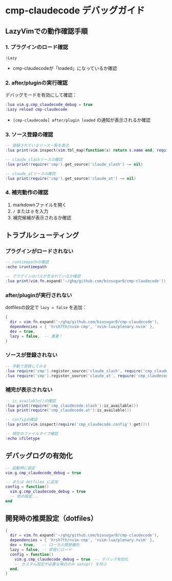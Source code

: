 # cmp-claudecode デバッグガイド

## LazyVimでの動作確認手順

### 1. プラグインのロード確認
```vim
:Lazy
```
- cmp-claudecodeが「loaded」になっているか確認

### 2. after/pluginの実行確認
デバッグモードを有効にして確認：
```lua
:lua vim.g.cmp_claudecode_debug = true
:Lazy reload cmp-claudecode
```
- `[cmp-claudecode] after/plugin loaded` の通知が表示されるか確認

### 3. ソース登録の確認
```lua
-- 登録されているソース一覧を表示
:lua print(vim.inspect(vim.tbl_map(function(s) return s.name end, require('cmp').get_sources())))

-- claude_slashソースの確認
:lua print(require('cmp').get_source('claude_slash') ~= nil)

-- claude_atソースの確認
:lua print(require('cmp').get_source('claude_at') ~= nil)
```

### 4. 補完動作の確認
1. markdownファイルを開く
2. `/` または `@` を入力
3. 補完候補が表示されるか確認

## トラブルシューティング

### プラグインがロードされない
```lua
-- runtimepathの確認
:echo &runtimepath

-- プラグインのパスが含まれているか確認
:lua print(vim.fn.expand('~/ghq/github.com/biosugar0/cmp-claudecode'))
```

### after/pluginが実行されない
dotfilesの設定で `lazy = false` を追加：
```lua
{
  dir = vim.fn.expand('~/ghq/github.com/biosugar0/cmp-claudecode'),
  dependencies = { 'hrsh7th/nvim-cmp', 'nvim-lua/plenary.nvim' },
  dev = true,
  lazy = false,  -- 重要！
}
```

### ソースが登録されない
```lua
-- 手動で登録してみる
:lua require('cmp').register_source('claude_slash', require('cmp_claudecode.slash'))
:lua require('cmp').register_source('claude_at', require('cmp_claudecode.at'))
```

### 補完が表示されない
```lua
-- is_available()の確認
:lua print(require('cmp_claudecode.slash'):is_available())
:lua print(require('cmp_claudecode.at'):is_available())

-- configの確認
:lua print(vim.inspect(require('cmp_claudecode.config').get()))

-- 現在のファイルタイプ確認
:echo &filetype
```

## デバッグログの有効化
```lua
-- 起動時に設定
vim.g.cmp_claudecode_debug = true

-- または dotfiles に追加
config = function()
  vim.g.cmp_claudecode_debug = true
  -- 他の設定...
end
```

## 開発時の推奨設定（dotfiles）
```lua
{
  dir = vim.fn.expand('~/ghq/github.com/biosugar0/cmp-claudecode'),
  dependencies = { 'hrsh7th/nvim-cmp', 'nvim-lua/plenary.nvim' },
  dev = true,   -- ローカル開発優先
  lazy = false, -- 即座にロード
  config = function()
    vim.g.cmp_claudecode_debug = true  -- デバッグ有効化
    -- カスタム設定が必要な場合のみ setup() を呼ぶ
  end,
}
```